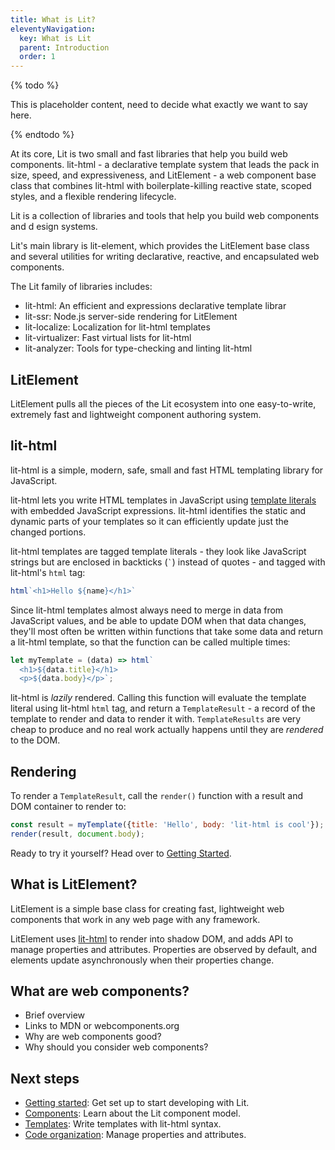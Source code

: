```yaml
---
title: What is Lit?
eleventyNavigation:
  key: What is Lit
  parent: Introduction
  order: 1
---
```


{% todo %}

This is placeholder content, need to decide what exactly we want to say here.

{% endtodo %}

At its core, Lit is two small and fast libraries that help you build web components. lit-html - a declarative template system that leads the pack in size, speed, and expressiveness, and LitElement - a web component base class that combines lit-html with boilerplate-killing reactive state, scoped styles, and a flexible rendering lifecycle.

Lit is a collection of libraries and tools that help you build web components and d esign systems.

Lit's main library is lit-element, which provides the LitElement base class and several utilities for writing declarative, reactive, and encapsulated web components.

The Lit family of libraries includes:

* lit-html: An efficient and expressions declarative template librar
* lit-ssr: Node.js server-side rendering for LitElement
* lit-localize: Localization for lit-html templates
* lit-virtualizer: Fast virtual lists for lit-html
* lit-analyzer: Tools for type-checking and linting lit-html

## LitElement

LitElement pulls all the pieces of the Lit ecosystem into one easy-to-write, extremely fast and lightweight component authoring system.

## lit-html

lit-html is a simple, modern, safe, small and fast HTML templating library for JavaScript.

lit-html lets you write HTML templates in JavaScript using [template literals] with embedded JavaScript expressions. lit-html identifies the static and dynamic parts of your templates so it can efficiently update just the changed portions.

lit-html templates are tagged template literals - they look like JavaScript strings but are enclosed in backticks (`` ` ``) instead of quotes - and tagged with lit-html's `html` tag:

```js
html`<h1>Hello ${name}</h1>`
```

Since lit-html templates almost always need to merge in data from JavaScript values, and be able to update DOM when that data changes, they'll most often be written within functions that take some data and return a lit-html template, so that the function can be called multiple times:

```js
let myTemplate = (data) => html`
  <h1>${data.title}</h1>
  <p>${data.body}</p>`;
```

lit-html is _lazily_ rendered. Calling this function will evaluate the template literal using lit-html `html` tag, and return a `TemplateResult` - a record of the template to render and data to render it with. `TemplateResults` are very cheap to produce and no real work actually happens until they are _rendered_ to the DOM.

## Rendering

To render a `TemplateResult`, call the `render()` function with a result and DOM container to render to:

```js
const result = myTemplate({title: 'Hello', body: 'lit-html is cool'});
render(result, document.body);
```


Ready to try it yourself? Head over to [Getting Started](/docs/getting-started).

[template literals]: https://developer.mozilla.org/en-US/docs/Web/JavaScript/Reference/Template_literals



## What is LitElement?

LitElement is a simple base class for creating fast, lightweight web components that work in any web page with any framework.

LitElement uses [lit-html](https://lit-html.polymer-project.org/) to render into shadow DOM, and adds API to manage properties and attributes. Properties are observed by default, and elements update asynchronously when their properties change.

## What are web components?

<!-- TODO: Flesh out section -->

  * Brief overview
  * Links to MDN or webcomponents.org
* Why are web components good?
* Why should you consider web components?

## Next steps

* [Getting started](/docs/getting-started/): Get set up to start developing with Lit.
* [Components](/docs/components/overview/): Learn about the Lit component model.
* [Templates](/docs/templates/overview/): Write templates with lit-html syntax.
* [Code organization](/docs/composition/overview/): Manage properties and attributes.
